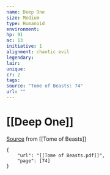 ```yaml
---
name: Deep One
size: Medium
type: Humanoid
environment: 
hp: 91
ac: 13
initiative: 1
alignment: chaotic evil
legendary: 
lair: 
unique: 
cr: 2
tags: 
source: "Tome of Beasts: 74"
url: ""
---
```

# [[Deep One]]

[Source](zotero://open-pdf/library/items/ULEQWHJM?page=74) from [[Tome of Beasts]]

```pdf
{
	"url": "[[Tome of Beasts.pdf]]",
	"page": [74]
}
```

